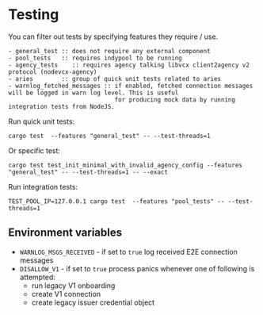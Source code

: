 # Testing
You can filter out tests by specifying features they require / use.
```
- general_test :: does not require any external component
- pool_tests   :: requires indypool to be running
- agency_tests    :: requires agency talking libvcx client2agency v2 protocol (nodevcx-agency)
- aries        :: group of quick unit tests related to aries
- warnlog_fetched_messages :: if enabled, fetched connection messages will be logged in warn log level. This is useful
                              for producing mock data by running integration tests from NodeJS.
```

Run quick unit tests:
```
cargo test  --features "general_test" -- --test-threads=1
```
Or specific test:
```
cargo test test_init_minimal_with_invalid_agency_config --features "general_test" -- --test-threads=1 -- --exact
```

Run integration tests:
```
TEST_POOL_IP=127.0.0.1 cargo test  --features "pool_tests" -- --test-threads=1
```

## Environment variables

- `WARNLOG_MSGS_RECEIVED` - if set to `true` log received E2E connection messages
- `DISALLOW_V1` - if set to `true` process panics whenever one of following is attempted:
  - run legacy V1 onboarding
  - create V1 connection  
  - create legacy issuer credential object